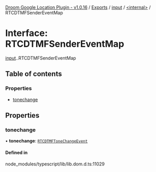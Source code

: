 [Droom Google Location Plugin - v1.0.16](../README.md) / [Exports](../modules.md) / [input](../modules/input.md) / [<internal\>](../modules/input._internal_.md) / RTCDTMFSenderEventMap

# Interface: RTCDTMFSenderEventMap

[input](../modules/input.md).[<internal>](../modules/input._internal_.md).RTCDTMFSenderEventMap

## Table of contents

### Properties

- [tonechange](input._internal_.RTCDTMFSenderEventMap.md#tonechange)

## Properties

### tonechange

• **tonechange**: [`RTCDTMFToneChangeEvent`](../modules/input._internal_.md#rtcdtmftonechangeevent)

#### Defined in

node_modules/typescript/lib/lib.dom.d.ts:11029
